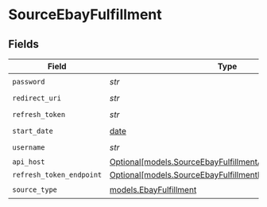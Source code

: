 # SourceEbayFulfillment


## Fields

| Field                                                                                                                | Type                                                                                                                 | Required                                                                                                             | Description                                                                                                          |
| -------------------------------------------------------------------------------------------------------------------- | -------------------------------------------------------------------------------------------------------------------- | -------------------------------------------------------------------------------------------------------------------- | -------------------------------------------------------------------------------------------------------------------- |
| `password`                                                                                                           | *str*                                                                                                                | :heavy_check_mark:                                                                                                   | N/A                                                                                                                  |
| `redirect_uri`                                                                                                       | *str*                                                                                                                | :heavy_check_mark:                                                                                                   | N/A                                                                                                                  |
| `refresh_token`                                                                                                      | *str*                                                                                                                | :heavy_check_mark:                                                                                                   | N/A                                                                                                                  |
| `start_date`                                                                                                         | [date](https://docs.python.org/3/library/datetime.html#date-objects)                                                 | :heavy_check_mark:                                                                                                   | N/A                                                                                                                  |
| `username`                                                                                                           | *str*                                                                                                                | :heavy_check_mark:                                                                                                   | N/A                                                                                                                  |
| `api_host`                                                                                                           | [Optional[models.SourceEbayFulfillmentAPIHost]](../models/sourceebayfulfillmentapihost.md)                           | :heavy_minus_sign:                                                                                                   | N/A                                                                                                                  |
| `refresh_token_endpoint`                                                                                             | [Optional[models.SourceEbayFulfillmentRefreshTokenEndpoint]](../models/sourceebayfulfillmentrefreshtokenendpoint.md) | :heavy_minus_sign:                                                                                                   | N/A                                                                                                                  |
| `source_type`                                                                                                        | [models.EbayFulfillment](../models/ebayfulfillment.md)                                                               | :heavy_check_mark:                                                                                                   | N/A                                                                                                                  |